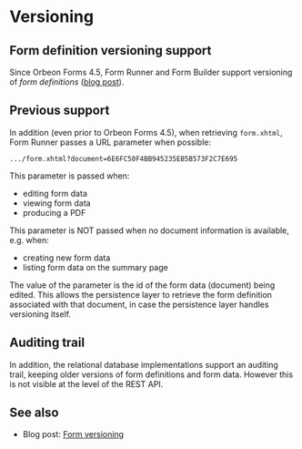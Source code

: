 # Versioning



## Form definition versioning support

Since Orbeon Forms 4.5, Form Runner and Form Builder support versioning of _form definitions_ ([blog post](http://blog.orbeon.com/2014/02/form-versioning.html)).

## Previous support

In addition (even prior to Orbeon Forms 4.5), when retrieving `form.xhtml`, Form Runner passes a URL parameter when possible:

```
.../form.xhtml?document=6E6FC50F4BB945235EB5B573F2C7E695
```

This parameter is passed when:

* editing form data
* viewing form data
* producing a PDF

This parameter is NOT passed when no document information is available, e.g. when:

* creating new form data
* listing form data on the summary page

The value of the parameter is the id of the form data (document) being edited. This allows the persistence layer to retrieve the form definition associated with that document, in case the persistence layer handles versioning itself.

## Auditing trail

In addition, the relational database implementations support an auditing trail, keeping older versions of form definitions and form data. However this is not visible at the level of the REST API.

## See also 

- Blog post: [Form versioning](http://blog.orbeon.com/2014/02/form-versioning.html)